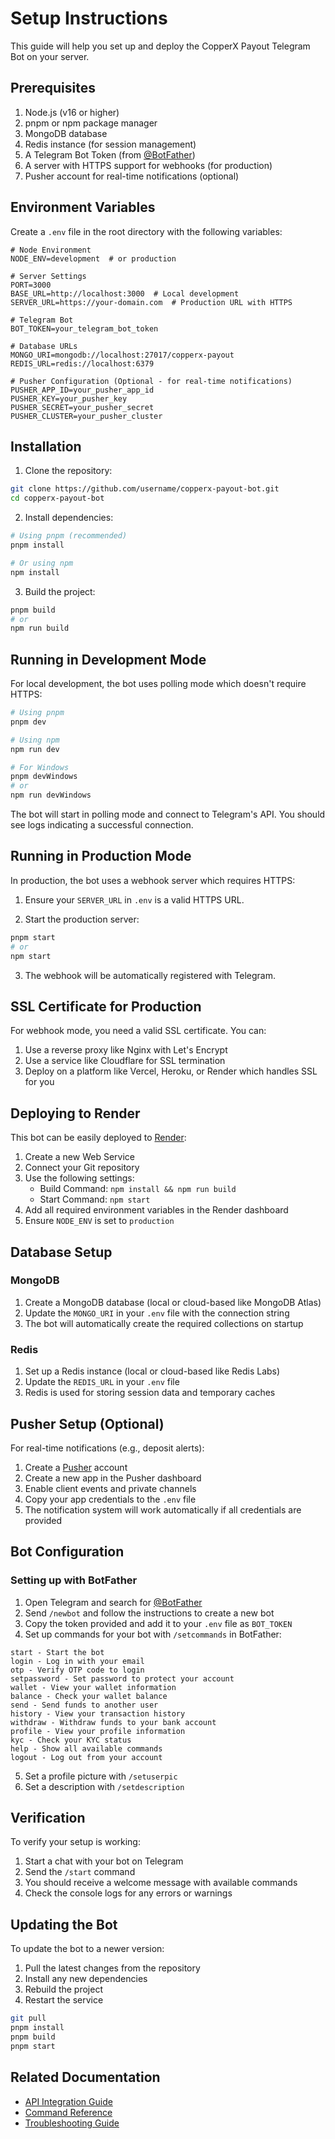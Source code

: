 # Setup Instructions

This guide will help you set up and deploy the CopperX Payout Telegram Bot on your server.

## Prerequisites

1. Node.js (v16 or higher)
2. pnpm or npm package manager
3. MongoDB database
4. Redis instance (for session management)
5. A Telegram Bot Token (from [@BotFather](https://t.me/BotFather))
6. A server with HTTPS support for webhooks (for production)
7. Pusher account for real-time notifications (optional)

## Environment Variables

Create a `.env` file in the root directory with the following variables:

```env
# Node Environment
NODE_ENV=development  # or production

# Server Settings
PORT=3000
BASE_URL=http://localhost:3000  # Local development
SERVER_URL=https://your-domain.com  # Production URL with HTTPS

# Telegram Bot
BOT_TOKEN=your_telegram_bot_token

# Database URLs
MONGO_URI=mongodb://localhost:27017/copperx-payout
REDIS_URL=redis://localhost:6379

# Pusher Configuration (Optional - for real-time notifications)
PUSHER_APP_ID=your_pusher_app_id
PUSHER_KEY=your_pusher_key
PUSHER_SECRET=your_pusher_secret
PUSHER_CLUSTER=your_pusher_cluster
```

## Installation

1. Clone the repository:

```bash
git clone https://github.com/username/copperx-payout-bot.git
cd copperx-payout-bot
```

2. Install dependencies:

```bash
# Using pnpm (recommended)
pnpm install

# Or using npm
npm install
```

3. Build the project:

```bash
pnpm build
# or
npm run build
```

## Running in Development Mode

For local development, the bot uses polling mode which doesn't require HTTPS:

```bash
# Using pnpm
pnpm dev

# Using npm
npm run dev

# For Windows
pnpm devWindows
# or
npm run devWindows
```

The bot will start in polling mode and connect to Telegram's API. You should see logs indicating a successful connection.

## Running in Production Mode

In production, the bot uses a webhook server which requires HTTPS:

1. Ensure your `SERVER_URL` in `.env` is a valid HTTPS URL.

2. Start the production server:

```bash
pnpm start
# or
npm start
```

3. The webhook will be automatically registered with Telegram.

## SSL Certificate for Production

For webhook mode, you need a valid SSL certificate. You can:

1. Use a reverse proxy like Nginx with Let's Encrypt
2. Use a service like Cloudflare for SSL termination
3. Deploy on a platform like Vercel, Heroku, or Render which handles SSL for you

## Deploying to Render

This bot can be easily deployed to [Render](https://render.com):

1. Create a new Web Service
2. Connect your Git repository
3. Use the following settings:
   - Build Command: `npm install && npm run build`
   - Start Command: `npm start`
4. Add all required environment variables in the Render dashboard
5. Ensure `NODE_ENV` is set to `production`

## Database Setup

### MongoDB

1. Create a MongoDB database (local or cloud-based like MongoDB Atlas)
2. Update the `MONGO_URI` in your `.env` file with the connection string
3. The bot will automatically create the required collections on startup

### Redis

1. Set up a Redis instance (local or cloud-based like Redis Labs)
2. Update the `REDIS_URL` in your `.env` file
3. Redis is used for storing session data and temporary caches

## Pusher Setup (Optional)

For real-time notifications (e.g., deposit alerts):

1. Create a [Pusher](https://pusher.com) account
2. Create a new app in the Pusher dashboard
3. Enable client events and private channels
4. Copy your app credentials to the `.env` file
5. The notification system will work automatically if all credentials are provided

## Bot Configuration

### Setting up with BotFather

1. Open Telegram and search for [@BotFather](https://t.me/BotFather)
2. Send `/newbot` and follow the instructions to create a new bot
3. Copy the token provided and add it to your `.env` file as `BOT_TOKEN`
4. Set up commands for your bot with `/setcommands` in BotFather:

```
start - Start the bot
login - Log in with your email
otp - Verify OTP code to login
setpassword - Set password to protect your account
wallet - View your wallet information
balance - Check your wallet balance
send - Send funds to another user
history - View your transaction history
withdraw - Withdraw funds to your bank account
profile - View your profile information
kyc - Check your KYC status
help - Show all available commands
logout - Log out from your account
```

5. Set a profile picture with `/setuserpic`
6. Set a description with `/setdescription`

## Verification

To verify your setup is working:

1. Start a chat with your bot on Telegram
2. Send the `/start` command
3. You should receive a welcome message with available commands
4. Check the console logs for any errors or warnings

## Updating the Bot

To update the bot to a newer version:

1. Pull the latest changes from the repository
2. Install any new dependencies
3. Rebuild the project
4. Restart the service

```bash
git pull
pnpm install
pnpm build
pnpm start
```

## Related Documentation

- [API Integration Guide](api-integration.md)
- [Command Reference](commands.md)
- [Troubleshooting Guide](troubleshooting.md)
